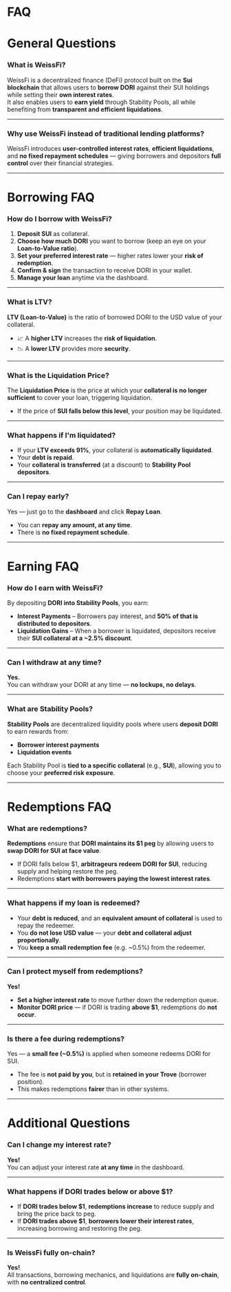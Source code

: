 # FAQ 

# General Questions

### What is WeissFi?

WeissFi is a decentralized finance (DeFi) protocol built on the **Sui blockchain** that allows users to **borrow DORI** against their SUI holdings while setting their **own interest rates**.  
It also enables users to **earn yield** through Stability Pools, all while benefiting from **transparent and efficient liquidations**.

---

### Why use WeissFi instead of traditional lending platforms?

WeissFi introduces **user-controlled interest rates**, **efficient liquidations**, and **no fixed repayment schedules** — giving borrowers and depositors **full control** over their financial strategies.

---

# Borrowing FAQ

### How do I borrow with WeissFi?

1. **Deposit SUI** as collateral.  
2. **Choose how much DORI** you want to borrow (keep an eye on your **Loan-to-Value ratio**).  
3. **Set your preferred interest rate** — higher rates lower your **risk of redemption**.  
4. **Confirm & sign** the transaction to receive DORI in your wallet.  
5. **Manage your loan** anytime via the dashboard.

---

### What is LTV?

**LTV (Loan-to-Value)** is the ratio of borrowed DORI to the USD value of your collateral.

- 📈 A **higher LTV** increases the **risk of liquidation**.  
- 📉 A **lower LTV** provides more **security**.

---

### What is the Liquidation Price?

The **Liquidation Price** is the price at which your **collateral is no longer sufficient** to cover your loan, triggering liquidation.

- If the price of **SUI falls below this level**, your position may be liquidated.

---

### What happens if I'm liquidated?

- If your **LTV exceeds 91%**, your collateral is **automatically liquidated**.  
- Your **debt is repaid**.  
- Your **collateral is transferred** (at a discount) to **Stability Pool depositors**.

---

### Can I repay early?

Yes — just go to the **dashboard** and click **Repay Loan**.

- You can **repay any amount, at any time**.  
- There is **no fixed repayment schedule**.

---

# Earning FAQ

### How do I earn with WeissFi?

By depositing **DORI into Stability Pools**, you earn:

- **Interest Payments** – Borrowers pay interest, and **50% of that is distributed to depositors**.
- **Liquidation Gains** – When a borrower is liquidated, depositors receive their **SUI collateral at a ~2.5% discount**.

---

### Can I withdraw at any time?

**Yes.**  
You can withdraw your DORI at any time — **no lockups, no delays**.

---

### What are Stability Pools?

**Stability Pools** are decentralized liquidity pools where users **deposit DORI** to earn rewards from:

- **Borrower interest payments**
- **Liquidation events**

Each Stability Pool is **tied to a specific collateral** (e.g., **SUI**), allowing you to choose your **preferred risk exposure**.

---

# Redemptions FAQ

### What are redemptions?

**Redemptions** ensure that **DORI maintains its $1 peg** by allowing users to **swap DORI for SUI at face value**.

- If DORI falls below $1, **arbitrageurs redeem DORI for SUI**, reducing supply and helping restore the peg.
- Redemptions **start with borrowers paying the lowest interest rates**.

---

### What happens if my loan is redeemed?

- Your **debt is reduced**, and an **equivalent amount of collateral** is used to repay the redeemer.
- You **do not lose USD value** — your **debt and collateral adjust proportionally**.
- You **keep a small redemption fee** (e.g. ~0.5%) from the redeemer.

---

### Can I protect myself from redemptions?

**Yes!**

- **Set a higher interest rate** to move further down the redemption queue.
- **Monitor DORI price** — if DORI is trading **above $1**, redemptions do **not occur**.

---

### Is there a fee during redemptions?

Yes — a **small fee (~0.5%)** is applied when someone redeems DORI for SUI.

- The fee is **not paid by you**, but is **retained in your Trove** (borrower position).
- This makes redemptions **fairer** than in other systems.

---
# Additional Questions

### Can I change my interest rate?

**Yes!**  
You can adjust your interest rate **at any time** in the dashboard.

---

### What happens if DORI trades below or above $1?

- If **DORI trades below $1**, **redemptions increase** to reduce supply and bring the price back to peg.
- If **DORI trades above $1**, **borrowers lower their interest rates**, increasing borrowing and restoring the peg.

---

### Is WeissFi fully on-chain?

**Yes!**  
All transactions, borrowing mechanics, and liquidations are **fully on-chain**, with **no centralized control**.
